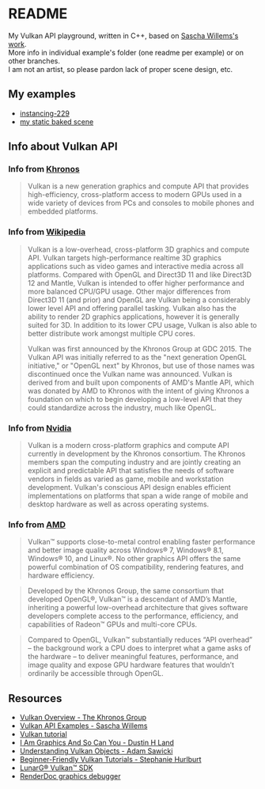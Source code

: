 # README

My Vulkan API playground, written in C++, based on [Sascha Willems's work](https://github.com/SaschaWillems/Vulkan).
<br>
More info in individual example's folder (one readme per example) or on other branches. 
<br>
I am not an artist, so please pardon lack of proper scene design, etc.

## My examples
* [instancing-229](src/instancing-229)
* [my static baked scene](src/my_new_scene1)

## Info about Vulkan API

### Info from [Khronos](https://www.khronos.org/vulkan/)

> Vulkan is a new generation graphics and compute API that provides high-efficiency, cross-platform access to modern GPUs used in a wide variety of devices from PCs and consoles to mobile phones and embedded platforms.

### Info from [Wikipedia](https://en.wikipedia.org/wiki/Vulkan_(API))

> Vulkan is a low-overhead, cross-platform 3D graphics and compute API. Vulkan targets high-performance realtime 3D graphics applications such as video games and interactive media across all platforms. Compared with OpenGL and Direct3D 11 and like Direct3D 12 and Mantle, Vulkan is intended to offer higher performance and more balanced CPU/GPU usage. Other major differences from Direct3D 11 (and prior) and OpenGL are Vulkan being a considerably lower level API and offering parallel tasking. Vulkan also has the ability to render 2D graphics applications, however it is generally suited for 3D. In addition to its lower CPU usage, Vulkan is also able to better distribute work amongst multiple CPU cores.
> 
> Vulkan was first announced by the Khronos Group at GDC 2015. The Vulkan API was initially referred to as the "next generation OpenGL initiative," or "OpenGL next" by Khronos, but use of those names was discontinued once the Vulkan name was announced. Vulkan is derived from and built upon components of AMD's Mantle API, which was donated by AMD to Khronos with the intent of giving Khronos a foundation on which to begin developing a low-level API that they could standardize across the industry, much like OpenGL.

### Info from [Nvidia](https://developer.nvidia.com/Vulkan)

> Vulkan is a modern cross-platform graphics and compute API currently in development by the Khronos consortium. The Khronos members span the computing industry and are jointly creating an explicit and predictable API that satisfies the needs of software vendors in fields as varied as game, mobile and workstation development. Vulkan's conscious API design enables efficient implementations on platforms that span a wide range of mobile and desktop hardware as well as across operating systems.

### Info from [AMD](http://www.amd.com/en-us/innovations/software-technologies/technologies-gaming/vulkan)

> Vulkan™ supports close-to-metal control enabling faster performance and better image quality across Windows® 7, Windows® 8.1, Windows® 10, and Linux®. No other graphics API offers the same powerful combination of OS compatibility, rendering features, and hardware efficiency.

> Developed by the Khronos Group, the same consortium that developed OpenGL®, Vulkan™ is a descendant of AMD’s Mantle, inheriting a powerful low-overhead architecture that gives software developers complete access to the performance, efficiency, and capabilities of Radeon™ GPUs and multi-core CPUs.

> Compared to OpenGL, Vulkan™ substantially reduces “API overhead” – the background work a CPU does to interpret what a game asks of the hardware – to deliver meaningful features, performance, and image quality and expose GPU hardware features that wouldn’t ordinarily be accessible through OpenGL.

## Resources

* [Vulkan Overview - The Khronos Group](https://www.khronos.org/vulkan/)
* [Vulkan API Examples - Sascha Willems](https://github.com/SaschaWillems/Vulkan)
* [Vulkan tutorial](https://vulkan-tutorial.com/Introduction)
* [I Am Graphics And So Can You - Dustin H Land](https://www.fasterthan.life/blog/2017/7/11/i-am-graphics-and-so-can-you-part-1)
* [Understanding Vulkan Objects - Adam Sawicki](https://gpuopen.com/understanding-vulkan-objects/)
* [Beginner-Friendly Vulkan Tutorials - Stephanie Hurlburt](http://stephaniehurlburt.com/blog/2017/7/14/beginner-friendly-vulkan-tutorials)
* [LunarG® Vulkan™ SDK](https://www.lunarg.com/vulkan-sdk/)
* [RenderDoc graphics debugger](https://renderdoc.org/)
